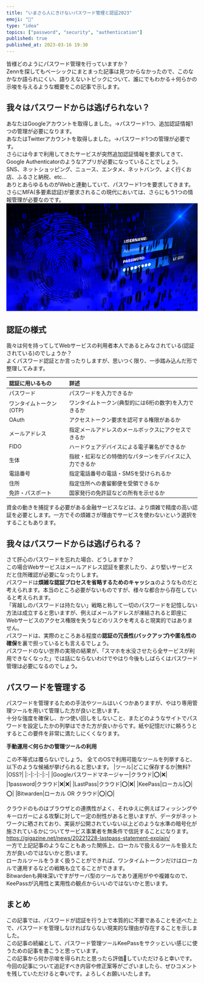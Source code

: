 ```yaml
---
title: "いまさら人にきけないパスワード管理と認証2023" 
emoji: "🔐"
type: "idea"
topics: ["password", "security", "authentication"]
published: true
published_at: 2023-03-16 19:30
---
```


皆様どのようにパスワード管理を行っていますか？  
Zennを探してもベーシックにまとまった記事は見つからなかったので、このなかなか語られにくい、語りえないトピックについて、誰にでもわかる＋何らかの示唆を与えるような概要をこの記事で示します。

## 我々はパスワードからは逃げられない？
あなたはGoogleアカウントを取得しました。→パスワード1つ、追加認証情報1つの管理が必要になります。  
あなたはTwitterアカウントを取得しました。→パスワード1つの管理が必要です。  
さらには今まで利用してきたサービスが突然追加認証情報を要求してきて、Google Authenticatorのようなアプリが必要になっていることでしょう。  
SNS、ネットショッピング、ニュース、エンタメ、ネットバンク、よく行くお店、ふるさと納税、etc...  
ありとあらゆるものがWebと連動していて、パスワード1つを要求してきます。  
さらにMFA(多要素認証)が要求されるこの現代においては、さらにもう1つの情報管理が必要なのです。  
![パスワード認証](/images/articles/password-explained/login-form.png)

## 認証の様式
我々は何を持ってしてWebサービスの利用者本人であるとみなされている(認証されている)のでしょうか？  
よくパスワード認証とか言ったりしますが、思いつく限り、一歩踏み込んだ形で整理してみます。

|認証に用いるもの|詳述|
|:-|:-|
|パスワード|パスワードを入力できるか|
|ワンタイムトークン(OTP)|ワンタイムトークン(典型的には6桁の数字)を入力できるか|
|OAuth|アクセストークン要求を認可する権限があるか|
|メールアドレス|指定メールアドレスのメールボックスにアクセスできるか|
|FIDO|ハードウェアデバイスによる電子署名ができるか|
|生体|指紋・虹彩などの特徴的なパターンをデバイスに入力できるか|
|電話番号|指定電話番号の電話・SMSを受けられるか|
|住所|指定住所への書留郵便を受領できるか|
|免許・パスポート|国家発行の免許証などの所有を示せるか|

資金の動きを捕捉する必要がある金融サービスなどは、より煩雑で精度の高い認証を必要とします。一方でその煩雑さが理由でサービスを使わないという選択をすることもあります。

## 我々はパスワードからは逃げられる？
さて肝心のパスワードを忘れた場合、どうしますか？  
この場合Webサービスはメールアドレス認証を要求したり、より堅いサービスだと住所確認が必要になったりします。  
パスワードは**煩雑な認証プロセスを省略するためのキャッシュ**のようなものだと考えられます。本当のところ必要がないものですが、様々な都合から存在していると考えられます。  
「宵越しのパスワードは持たない」戦略と称して一切のパスワードを記憶しない方法は成立すると思いますが、例えばメールアドレスが凍結されると即座にWebサービスのアクセス権限を失うなどのリスクを考えると現実的ではありません。  
パスワードは、実際のところある程度の**認証の冗長性(バックアップ)や匿名性の確保**を裏で担っているとも言えるでしょう。  
パスワードのない世界の実現の結果が、「スマホを水没させたら全サービスが利用できなくなった」では話にならないわけでやはり今後もしばらくはパスワード管理は必要になるのでしょう。

## パスワードを管理する
パスワードを管理するための手法やツールはいくつかありますが、やはり専用管理ツールを用いて管理した方が良いと思います。  
十分な強度を確保し、かつ使い回しをしないこと、またどのようなサイトでパスワードを設定したかの列挙はできた方が良いからです。紙や記憶だけに頼ろうとするとこの要件を非常に満たしにくくなります。

**手動運用＜何らかの管理ツールの利用**

この不等式は覆らないでしょう。
全てのOSで利用可能なツールを列挙すると、以下のような候補が挙げられると思います。
|ツール|どこに保存するか|無料?|OSS?|
|:-|:-|:-|:-|
|Googleパスワードマネージャー|クラウド|⭕️|❌|
|1password|クラウド|❌|❌|
|LastPass|クラウド|⭕️|❌|
|KeePass|ローカル|⭕️|⭕️|
|Bitwarden|ローカル OR クラウド|⭕️|⭕️|

クラウドのものはブラウザとの連携性がよく、それゆえに例えばフィッシングやキーロガーによる攻撃に対して一定の耐性があると思いますが、データがネットワークに晒されており、実装が公開されていない以上どのような水準の暗号化が施されているかについてサービス事業者を無条件で信託することになります。    
https://gigazine.net/news/20221228-lastpass-statement-explain/  
一方で上記記事のようなこともあった関係上、ローカルで扱えるツールを扱えた方が良いのではないかと思います。  
ローカルツールをうまく扱うことができれば、ワンタイムトークンだけはローカルで運用するなどの戦略も立てることができます。  
Bitwardenも興味深いですがサーバ型のツールであり運用がやや複雑なので、KeePassが汎用性と実用性の観点からいいのではないかと思います。

## まとめ
この記事では、パスワードが認証を行う上で本質的に不要であることを述べた上で、パスワードを管理しなければならない現実的な理由が存在することを示しました。  
この記事の続編として、パスワード管理ツールKeePassをサクッといい感じに使うための記事を書こうと思っています。  
この記事から何か示唆を得られたと思ったら評価💓していただけると幸いです。  
今回の記事について追記すべき内容や修正案等がございましたら、ぜひコメントを残していただけると幸いです。よろしくお願いいたします。